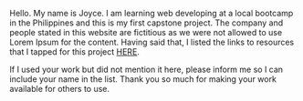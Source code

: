 <div>
<p>Hello. My name is Joyce. I am learning web developing at a local bootcamp in the Philippines and this is my first 
capstone project. The company and people stated in this website are fictitious as we were not allowed to use Lorem Ipsum for the content. 
Having said that, I listed the links to resources that I tapped for this project <a href="https://perezjoyce.github.io/sonore/disclaimer.html" target="_blank">HERE</a>.<p>

<p>If I used your work but did not mention it here, please inform me 
so I can include your name in the list. Thank you so much for making your work available for others to use.</p>
</div>
				




	
	
	
	
	 
	 
